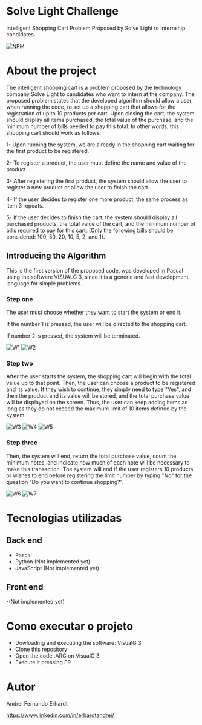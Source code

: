 # Solve Light Challenge
Intelligent Shopping Cart Problem Proposed by Solve Light to internship candidates.


[![NPM](https://img.shields.io/npm/l/react)](https://github.com/ErhardtAndrei/SolveLChallenge/blob/main/LICENCE) 

# About the project

The intelligent shopping cart is a problem proposed by the technology company Solve Light to candidates who want to intern at the company. The proposed problem states that the developed algorithm should allow a user, when running the code, to set up a shopping cart that allows for the registration of up to 10 products per cart. Upon closing the cart, the system should display all items purchased, the total value of the purchase, and the minimum number of bills needed to pay this total. In other words, this shopping cart should work as follows:

1- Upon running the system, we are already in the shopping cart waiting for the first product to be registered.

2- To register a product, the user must define the name and value of the product.

3- After registering the first product, the system should allow the user to register a new product or allow the user to finish the cart.

4- If the user decides to register one more product, the same process as item 3 repeats.

5- If the user decides to finish the cart, the system should display all purchased products, the total value of the cart, and the minimum number of bills required to pay for this cart. (Only the following bills should be considered: 100, 50, 20, 10, 5, 2, and 1).

## Introducing the Algorithm
This is the first version of the proposed code, was developed in Pascal using the software VISUALG 3, since it is a generic and fast development language for simple problems.
### Step one
The user must choose whether they want to start the system or end it.

If the number 1 is pressed, the user will be directed to the shopping cart. 

If number 2 is pressed, the system will be terminated.

![W1](https://github.com/ErhardtAndrei/SolveLChallenge/blob/main/imgs/1_menu.png) ![W2](https://github.com/ErhardtAndrei/SolveLChallenge/blob/main/imgs/1.1_menu.png)

### Step two
After the user starts the system, the shopping cart will begin with the total value up to that point. Then, the user can choose a product to be registered and its value. If they wish to continue, they simply need to type "Yes", and then the product and its value will be stored, and the total purchase value will be displayed on the screen. Thus, the user can keep adding items as long as they do not exceed the maximum limit of 10 items defined by the system.

![W3](https://github.com/ErhardtAndrei/SolveLChallenge/blob/main/imgs/2_carrinho.png) ![W4](https://github.com/ErhardtAndrei/SolveLChallenge/blob/main/imgs/3_cad_product.png) ![W5](https://github.com/ErhardtAndrei/SolveLChallenge/blob/main/imgs/4_new_prodct.png) 

### Step three
Then, the system will end, return the total purchase value, count the minimum notes, and indicate how much of each note will be necessary to make this transaction. The system will end if the user registers 10 products or wishes to end before registering the limit number by typing "No" for the question "Do you want to continue shopping?".

![W6](https://github.com/ErhardtAndrei/SolveLChallenge/blob/main/imgs/5_end_program.png)
![W7](https://github.com/ErhardtAndrei/SolveLChallenge/blob/main/imgs/6_result.png)

# Tecnologias utilizadas
## Back end
- Pascal
- Python (Not implemented yet)
- JavaScript (Not implemented yet)
## Front end
-(Not implemented yet)

# Como executar o projeto

- Dowloading and executing the software: VisualG 3.
- Clone this repository
- Open the code .ARG on VisualG 3.
- Execute it pressing F9

# Autor

Andrei Fernando Erhardt

https://www.linkedin.com/in/erhardtandrei/
